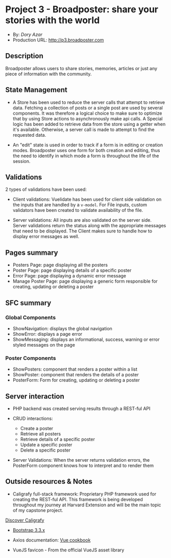 # Project 3 - Broadposter: share your stories with the world
+ By: *Dory Azar*
+ Production URL: <http://p3.broadposter.com>

## Description

Broadposter allows users to share stories, memories, articles or just any piece of information with the community.


## State Management
+ A Store has been used to reduce the server calls that attempt to retrieve data. Fetching a collection of posts or a single post are used by several components. It was therefore a logical choice to make sure to optimize that by using Store actions to asynchronously make api calls. A Special logic has been added to retrieve data from the store using a getter when it's available. Otherwise, a server call is made to attempt to find the requested data.

+ An "edit" state is used in order to track if a form is in editing or creation modes. Broadposter uses one form for both creation and editing, thus the need to identify in which mode a form is throughout the life of the session.

## Validations

2 types of validations have been used:
+ Client validations: Vuelidate has been used for client side validation on the inputs that are handled by a `v-model`. For File inputs, custom validators have been created to validate availability of the file.

+ Server validations: All inputs are also validated on the server side. Server validations return the status along with the appropriate messages that need to be displayed. The Client makes sure to handle how to display error messages as well.

## Pages summary
+ Posters Page: page displaying all the posters
+ Poster Page: page displaying details of a specific poster
+ Error Page: page displaying a dynamic error message
+ Manage Poster Page: page displaying a generic form responsible for creating, updating or deleting a poster


## SFC summary

### Global Components
+ ShowNavigation: displays the global navigation
+ ShowError: displays a page error
+ ShowMessaging: displays an informational, success, warning or error styled messages on the page

### Poster Components
+ ShowPosters: component that renders a poster within a list
+ ShowPoster: component that renders the details of a poster
+ PosterForm: Form for creating, updating or deleting a poster
  
## Server interaction
+ PHP backend was created serving results through a REST-ful API
+ CRUD interactions:
	+ Create a poster
	+ Retrieve all posters
	+ Retrieve details of a specific poster
	+ Update a specific poster
	+ Delete a specific poster
	
+ Server Validations: When the server returns validation errors, the PosterForm component knows how to interpret and to render them

## Outside resources & Notes

+ Caligrafy full-stack framework: Proprietary PHP framework used for creating the REST-ful API. This framework is being developed throughout my journey at Harvard Extension and will be the main topic of my capstone project.

[Discover Caligrafy](https://github.com/DoryAzar/caligrafy)

+ [Bootstrap 3.3.x](https://getbootstrap.com/docs/3.3/)

+ Axios documentation: [Vue cookbook](https://vuejs.org/v2/cookbook/using-axios-to-consume-apis.html)

+ VueJS favicon - From the official VueJS asset library

